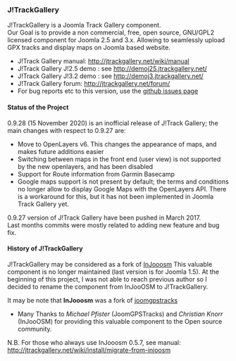 ### J!TrackGallery

J!TrackGallery is a Joomla Track Gallery component.  
Our Goal is to provide a non commercial, free, open source, GNU/GPL2 licensed component for Joomla 2.5 and 3.x. 
Allowing to seamlessly upload GPX tracks and display maps on Joomla based website.
- J!Track Gallery manual: http://jtrackgallery.net/wiki/manual 
- J!Track Gallery J!2.5 demo  : see http://demoj25.jtrackgallery.net/
- J!Track Gallery J!3.2 demo  : see http://demoj3.jtrackgallery.net/
- J!Track Gallery forum: http://jtrackgallery.net/forum/
- For bug reports etc to this version, use the [github issues page](https://github.com/mastervanleeuwen/J-TrackGallery/issues)

#### Status of the Project

0.9.28 (15 November 2020) is an inofficial release of J!Track Gallery; the main changes with respect to 0.9.27 are:
- Move to OpenLayers v6. This changes the appearance of maps, and makes future additions easier
- Switching between maps in the front end (user view) is not supported by the new openlayers, and has been disabled
- Support for Route information from Garmin Basecamp
- Google maps support is not present by default; the terms and conditions no longer allow to display Google Maps with the OpenLayers API. There is a workaround for this, but it has not been implemented in Joomla Track Gallery yet.

0.9.27 version of J!Track Gallery have been pushed in March 2017.  
Last months commits were mostly related to adding new feature and bug fix.

#### History of J!TrackGallery  

J!TrackGallery may be considered as a fork of [InJooosm](http://injooosm.sourceforge.net/)
This valuable component is no longer maintained (last version is for Joomla 1.5). At the beginning of this project, I was not able to reach previous author so I decided to rename the component from InJooOSM to J!TrackGallery. 

It may be note that **InJooosm** was a fork of [joomgpstracks](http://www.joomlaos.de/Joomla_CMS_Downloads/Joomla_Komponenten/JoomGPSTracks.html)

 - Many Thanks to *Michael Pfister* (JoomGPSTracks) and *Christian Knorr* (InJooOSM) for providing this valuable component to the Open source community. 

N.B. For those who always use InJooosm 0.5.7, see manual: http://jtrackgallery.net/wiki/install/migrate-from-injoosm


